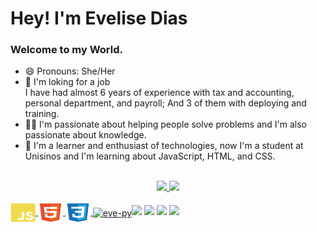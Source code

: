 # Hey! I'm Evelise Dias 
  ### Welcome to my World.
 
 - 😄 Pronouns: She/Her
- 🔭 I'm loking for a job
<br> I have had almost 6 years of experience with tax and accounting, personal department, and payroll; And 3 of them with deploying and training.
- 🐱‍🏍 I'm passionate about helping people solve problems and I'm also passionate about knowledge.
- 🌱 I'm a learner and enthusiast of technologies, now I'm a student at Unisinos and I'm learning about JavaScript, HTML, and CSS.


<br>
<div align="center">
  <a href="https://github.com/evelisedias">
  <img height="150em" src="https://github-readme-stats.vercel.app/api?username=evelisedias&show_icons=true&theme=dark&include_all_commits=true&count_private=true"/>
  <img height="150em" src="https://github-readme-stats.vercel.app/api/top-langs/?username=evelisedias&layout=compact&langs_count=7&theme=dark"/>
</div>

  <div style="display: inline_block"><br>
  <img align="center" alt="eve-Js" height="30" width="40" src="https://raw.githubusercontent.com/devicons/devicon/master/icons/javascript/javascript-plain.svg">
  <img align="center" alt="eve-HTML" height="30" width="40" src="https://raw.githubusercontent.com/devicons/devicon/master/icons/html5/html5-original.svg">
  <img align="center" alt="eve-CSS" height="30" width="40" src="https://raw.githubusercontent.com/devicons/devicon/master/icons/css3/css3-original.svg">
  <img align="center" alt="eve-py" height="100" width="50" src="https://raw.githubusercontent.com/devicons/devicon/master/icons/python/python-original.svg>
    
    
</div>
  
  ##
  
  <div> 
  <a href="https://instagram.com/evelisedias_" target="_blank"><img src="https://img.shields.io/badge/-Instagram-%23E4405F?style=for-the-badge&logo=instagram&logoColor=white" target="_blank"></a>
 <a href="https://discord.gg/EveliseDias#3018" target="_blank"><img src="https://img.shields.io/badge/Discord-7289DA?style=for-the-badge&logo=discord&logoColor=white" target="_blank"></a> 
  <a href = "mailto:evelisedias72@gmail.com"><img src="https://img.shields.io/badge/-Gmail-%23333?style=for-the-badge&logo=gmail&logoColor=white" target="_blank"></a>
  <a href="https://www.linkedin.com/in/evelise-dias-44a72a87/" target="_blank"><img src="https://img.shields.io/badge/-LinkedIn-%230077B5?style=for-the-badge&logo=linkedin&logoColor=white" target="_blank"></a> 



